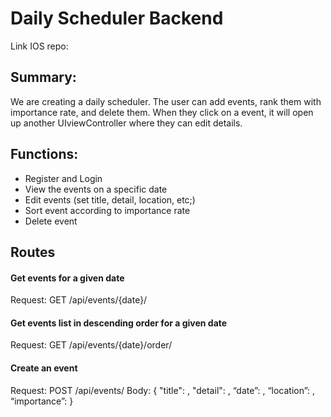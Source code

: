 # Daily Scheduler Backend
Link IOS repo: 

## Summary: 
We are creating a daily scheduler. The user can add events, rank them with importance rate, and delete them. When they click on a event, it will open up another UIviewController where they can edit details. 

## Functions:
- Register and Login 
- View the events on a specific date
- Edit events (set title, detail, location, etc;)
- Sort event according to importance rate
- Delete event

## Routes
#### Get events for a given date
Request: GET /api/events/{date}/

#### Get events list in descending order for a given date
Request: GET /api/events/{date}/order/

#### Create an event
Request: POST /api/events/
Body:
{
  "title": <USER INPUT>,
  "detail": <USER INPUT>,
  “date”: <USER INPUT>,
  “location”: <USER INPUT>,
  “importance”: <USER INPUT>
}

